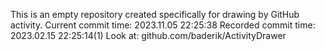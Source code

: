 This is an empty repository created specifically for drawing by GitHub activity.
Current commit time: 2023.11.05 22:25:38
Recorded commit time: 2023.02.15 22:25:14(1)
Look at: github.com/baderik/ActivityDrawer
